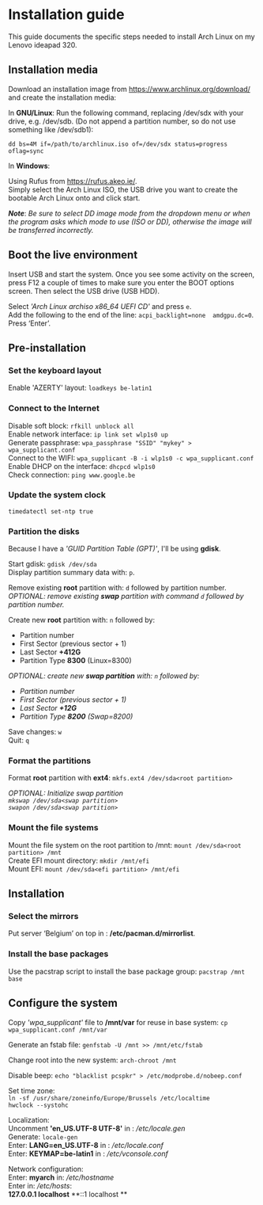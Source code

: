# Installation guide
This guide documents the specific steps needed to install Arch Linux on my Lenovo ideapad 320.

## Installation media
Download an installation image from https://www.archlinux.org/download/ and create the installation media:

In **GNU/Linux**:
Run the following command, replacing /dev/sdx with your drive, e.g. /dev/sdb. (Do not append a partition number, so do not use something like /dev/sdb1):

`dd bs=4M if=/path/to/archlinux.iso of=/dev/sdx status=progress oflag=sync`

In **Windows**:

Using Rufus from https://rufus.akeo.ie/.  
Simply select the Arch Linux ISO, the USB drive you want to create the bootable Arch Linux onto and click start. 

**_Note_**: _Be sure to select DD image mode from the dropdown menu or when the program asks which mode to use (ISO or DD), otherwise the image will be transferred incorrectly._

## Boot the live environment
Insert USB and start the system. Once you see some activity on the screen, press F12 a couple of times to make sure you enter the BOOT options screen. Then select the USB drive (USB HDD).

Select _'Arch Linux archiso x86_64 UEFI CD'_ and press `e`.  
Add the following to the end of the line: `acpi_backlight=none  amdgpu.dc=0`.  
Press ‘Enter’.

## Pre-installation
### Set the keyboard layout
Enable 'AZERTY' layout: `loadkeys be-latin1`  

### Connect to the Internet
Disable soft block: `rfkill unblock all`  
Enable network interface: `ip link set wlp1s0 up`  
Generate passphrase: `wpa_passphrase "SSID" "mykey" > wpa_supplicant.conf`  
Connect to the WIFI: `wpa_supplicant -B -i wlp1s0 -c wpa_supplicant.conf`  
Enable DHCP on the interface: `dhcpcd wlp1s0`  
Check connection: `ping www.google.be`  

### Update the system clock
`timedatectl set-ntp true`  

### Partition the disks
Because I have a _'GUID Partition Table (GPT)'_, I'll be using **gdisk**.  

Start gdisk: `gdisk /dev/sda`  
Display partition summary data with: `p`.  

Remove existing **root** partition with: `d` followed by partition number.  
_OPTIONAL: remove existing **swap** partition with command `d` followed by partition number._

Create new **root** partition with: `n` followed by:  
- Partition number  
- First Sector (previous sector + 1)  
- Last Sector **+412G**  
- Partition Type **8300** (Linux=8300)  

_OPTIONAL: create new **swap partition** with: `n` followed by:_
- _Partition number_
- _First Sector (previous sector + 1)_
- _Last Sector **+12G**_
- _Partition Type **8200** (Swap=8200)_

Save changes: `w`  
Quit: `q`

### Format the partitions
Format **root** partition with **ext4**: `mkfs.ext4 /dev/sda<root partition>`  

_OPTIONAL: Initialize swap partition_  
_`mkswap /dev/sda<swap partition>`_  
_`swapon /dev/sda<swap partition>`_

### Mount the file systems
Mount the file system on the root partition to /mnt: `mount /dev/sda<root partition> /mnt`  
Create EFI mount directory: `mkdir /mnt/efi`  
Mount EFI: `mount /dev/sda<efi partition> /mnt/efi`  

## Installation
### Select the mirrors
Put server ‘Belgium’ on top in : **/etc/pacman.d/mirrorlist**.  

### Install the base packages
Use the pacstrap script to install the base package group: `pacstrap /mnt base`  

## Configure the system
Copy _'wpa_supplicant'_ file to **/mnt/var** for reuse in base system: `cp wpa_supplicant.conf /mnt/var`  

Generate an fstab file: `genfstab -U /mnt >> /mnt/etc/fstab`  

Change root into the new system: `arch-chroot /mnt`  

Disable beep: `echo "blacklist pcspkr" > /etc/modprobe.d/nobeep.conf`  

Set time zone:  
  `ln -sf /usr/share/zoneinfo/Europe/Brussels /etc/localtime`  
  `hwclock --systohc`  
  
Localization:  
Uncomment **'en_US.UTF-8 UTF-8'** in : _/etc/locale.gen_  
Generate: `locale-gen`  
Enter: **LANG=en_US.UTF-8** in : _/etc/locale.conf_  
Enter: **KEYMAP=be-latin1** in : _/etc/vconsole.conf_  

Network configuration:  
Enter: **myarch** in: _/etc/hostname_  
Enter in: _/etc/hosts_:  
	**127.0.0.1		localhost**
	**::1			localhost	**

